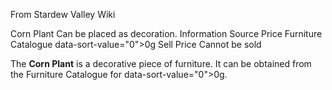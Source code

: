 From Stardew Valley Wiki

Corn Plant Can be placed as decoration. Information Source Price Furniture Catalogue data-sort-value="0"&gt;0g Sell Price Cannot be sold

The **Corn Plant** is a decorative piece of furniture. It can be obtained from the Furniture Catalogue for data-sort-value="0"&gt;0g.